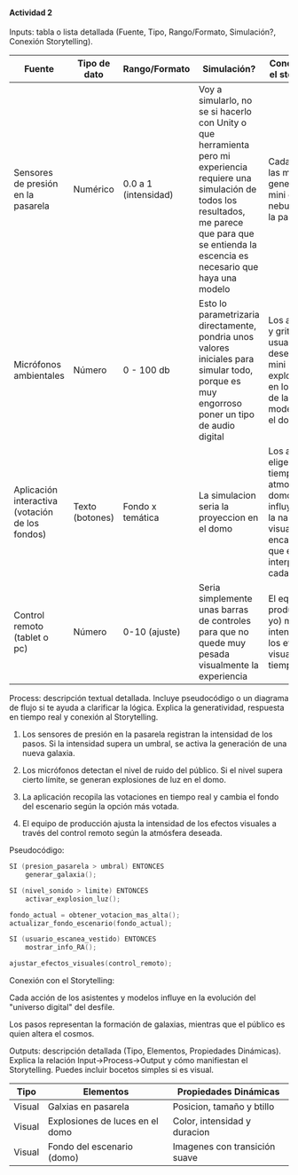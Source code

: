 #### Actividad 2

Inputs: tabla o lista detallada (Fuente, Tipo, Rango/Formato, Simulación?, Conexión Storytelling).

|Fuente|Tipo de dato|Rango/Formato|Simulación?|Conexion con el storytelling|
|------|------------|-------------|-----------|----------------------------|
| Sensores de presión en la pasarela | Numérico| 0.0 a 1 (intensidad)| Voy a simularlo, no se si hacerlo con Unity o que herramienta pero mi experiencia requiere una simulación de todos los resultados, me parece que para que se entienda la escencia es necesario que haya una modelo| Cada paso de las modelos generan las mini galaxias y nebulosas en la pasarela|
| Micrófonos ambientales | Número | 0 - 100 db | Esto lo parametrizaria directamente, pondria unos valores iniciales para simular todo, porque es muy engorroso poner un tipo de audio digital | Los aplausos y gritos de los usuarios desencadenan mini explosiones en los pasos de las modelos y en el domo |
| Aplicación interactiva (votación de los fondos) | Texto (botones) | Fondo x temática | La simulacion seria la proyeccion en el domo | Los asistentes eligen en tiempo real la atmosfera del domo, influyendo en la narrativa visual que encapsula lo que el usuario interpreta de cada prenda|
| Control remoto (tablet o pc) | Número| 0-10 (ajuste)| Seria simplemente unas barras de controles para que no quede muy pesada visualmente la experiencia | El equipo de produccion (o yo) modifica la intensidad de los efectos visuales en tiempo real|


Process: descripción textual detallada. Incluye pseudocódigo o un diagrama de flujo si te ayuda a clarificar la lógica. Explica la generatividad, respuesta en tiempo real y conexión al Storytelling.

1. Los sensores de presión en la pasarela registran la intensidad de los pasos. Si la intensidad supera un umbral, se activa la generación de una nueva galaxia.

2. Los micrófonos detectan el nivel de ruido del público. Si el nivel supera cierto límite, se generan explosiones de luz en el domo.

3. La aplicación recopila las votaciones en tiempo real y cambia el fondo del escenario según la opción más votada.

4. El equipo de producción ajusta la intensidad de los efectos visuales a través del control remoto según la atmósfera deseada.

Pseudocódigo: 
```c
SI (presion_pasarela > umbral) ENTONCES
    generar_galaxia();

SI (nivel_sonido > limite) ENTONCES
    activar_explosion_luz();

fondo_actual = obtener_votacion_mas_alta();
actualizar_fondo_escenario(fondo_actual);

SI (usuario_escanea_vestido) ENTONCES
    mostrar_info_RA();

ajustar_efectos_visuales(control_remoto);
```
Conexión con el Storytelling:

Cada acción de los asistentes y modelos influye en la evolución del "universo digital" del desfile.

Los pasos representan la formación de galaxias, mientras que el público es quien altera el cosmos.

Outputs: descripción detallada (Tipo, Elementos, Propiedades Dinámicas). Explica la relación Input->Process->Output y cómo manifiestan el Storytelling. Puedes incluir bocetos simples si es visual.

| Tipo | Elementos | Propiedades Dinámicas |
|------|-----------|-----------------------|
|Visual| Galxias en pasarela | Posicion, tamaño y btillo|
|Visual| Explosiones de luces en el domo| Color, intensidad y duracion|
|Visual| Fondo del escenario (domo)| Imagenes con transición suave|

